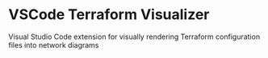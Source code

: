 # VSCode Terraform Visualizer

Visual Studio Code extension for visually rendering Terraform configuration files into network diagrams

